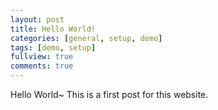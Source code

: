 ```yaml
---
layout: post
title: Hello World!
categories: [general, setup, demo]
tags: [demo, setup]
fullview: true
comments: true
---
```


Hello World~
This is a first post for this website.

